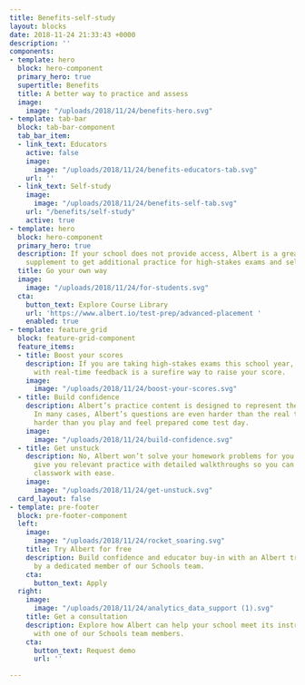 ```yaml
---
title: Benefits-self-study
layout: blocks
date: 2018-11-24 21:33:43 +0000
description: ''
components:
- template: hero
  block: hero-component
  primary_hero: true
  supertitle: Benefits
  title: A better way to practice and assess
  image:
    image: "/uploads/2018/11/24/benefits-hero.svg"
- template: tab-bar
  block: tab-bar-component
  tab_bar_item:
  - link_text: Educators
    active: false
    image:
      image: "/uploads/2018/11/24/benefits-educators-tab.svg"
    url: ''
  - link_text: Self-study
    image:
      image: "/uploads/2018/11/24/benefits-self-tab.svg"
    url: "/benefits/self-study"
    active: true
- template: hero
  block: hero-component
  primary_hero: true
  description: If your school does not provide access, Albert is a great self-study
    supplement to get additional practice for high-stakes exams and self-remediation.
  title: Go your own way
  image:
    image: "/uploads/2018/11/24/for-students.svg"
  cta:
    button_text: Explore Course Library
    url: 'https://www.albert.io/test-prep/advanced-placement '
    enabled: true
- template: feature_grid
  block: feature-grid-component
  feature_items:
  - title: Boost your scores
    description: If you are taking high-stakes exams this school year, lots of practice
      with real-time feedback is a surefire way to raise your score.
    image:
      image: "/uploads/2018/11/24/boost-your-scores.svg"
  - title: Build confidence
    description: Albert’s practice content is designed to represent the real exam.
      In many cases, Albert’s questions are even harder than the real thing. Practice
      harder than you play and feel prepared come test day.
    image:
      image: "/uploads/2018/11/24/build-confidence.svg"
  - title: Get unstuck
    description: No, Albert won’t solve your homework problems for you. But it can
      give you relevant practice with detailed walkthroughs so you can complete your
      classwork with ease.
    image:
      image: "/uploads/2018/11/24/get-unstuck.svg"
  card_layout: false
- template: pre-footer
  block: pre-footer-component
  left:
    image:
      image: "/uploads/2018/11/24/rocket_soaring.svg"
    title: Try Albert for free
    description: Build confidence and educator buy-in with an Albert trial supported
      by a dedicated member of our Schools team.
    cta:
      button_text: Apply
  right:
    image:
      image: "/uploads/2018/11/24/analytics_data_support (1).svg"
    title: Get a consultation
    description: Explore how Albert can help your school meet its instructional goals
      with one of our Schools team members.
    cta:
      button_text: Request demo
      url: ''

---
```

